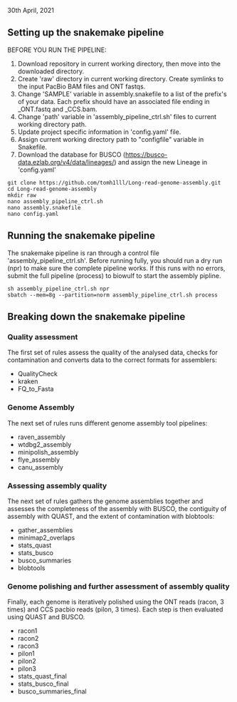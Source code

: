30th April, 2021

## Setting up the snakemake pipeline

BEFORE YOU RUN THE PIPELINE:
1. Download repository in current working directory, then move into the downloaded directory.
2. Create 'raw' directory in current working directory. Create symlinks to the input PacBio BAM files and ONT fastqs.
3. Change 'SAMPLE' variable in assembly.snakefile to a list of the prefix's of your data. Each prefix should have an associated file ending in \_ONT.fastq and \_CCS.bam.
4. Change 'path' variable in 'assembly_pipeline_ctrl.sh' files to current working directory path.
5. Update project specific information in 'config.yaml' file.
6. Assign current working directory path to "configfile" variable in Snakefile.
7. Download the database for BUSCO (https://busco-data.ezlab.org/v4/data/lineages/) and assign the new Lineage in 'config.yaml'

```
git clone https://github.com/tomh1lll/Long-read-genome-assembly.git
cd Long-read-genome-assembly
mkdir raw
nano assembly_pipeline_ctrl.sh
nano assembly.snakefile
nano config.yaml
```

## Running the snakemake pipeline

The snakemake pipeline is ran through a control file 'assembly_pipeline_ctrl.sh'. Before running fully, you should run a dry run (npr) to make sure the complete pipeline works.
If this runs with no errors, submit the full pipeline (process) to biowulf to start the assembly pipline.

```
sh assembly_pipeline_ctrl.sh npr
sbatch --mem=8g --partition=norm assembly_pipeline_ctrl.sh process
```

## Breaking down the snakemake pipeline

### Quality assessment

The first set of rules assess the quality of the analysed data, checks for contamination and converts data to the correct formats for assemblers:

* QualityCheck
* kraken
* FQ_to_Fasta

### Genome Assembly

The next set of rules runs different genome assembly tool pipelines:

* raven_assembly
* wtdbg2_assembly
* minipolish_assembly
* flye_assembly
* canu_assembly

### Assessing assembly quality

The next set of rules gathers the genome assemblies together and assesses the completeness of the assembly with BUSCO, the contiguity of assembly with QUAST, and the extent of contamination with blobtools:

* gather_assemblies
* minimap2_overlaps
* stats_quast
* stats_busco
* busco_summaries
* blobtools

### Genome polishing and further assessment of assembly quality

Finally, each genome is iteratively polished using the ONT reads (racon, 3 times) and CCS pacbio reads (pilon, 3 times). Each step is then evaluated using QUAST and BUSCO.

* racon1
* racon2
* racon3
* pilon1
* pilon2
* pilon3
* stats_quast_final
* stats_busco_final
* busco_summaries_final

